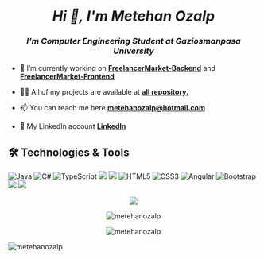 <h1 align="center"><i>Hi 👋, I'm Metehan Ozalp</i></h1>
<h3 align="center"><i>I'm Computer Engineering Student at Gaziosmanpasa University</i></h3>




- 🔭 I’m currently working on **[FreelancerMarket-Backend](https://github.com/MetehanOzalp/FreelancerMarket-Backend)** and **[FreelancerMarket-Frontend](https://github.com/MetehanOzalp/FreelancerMarket-Frontend)**

- 👨‍💻 All of my projects are available at **[all repository.](https://github.com/MetehanOzalp?tab=repositories)**

- 📫 You can reach me here **metehanozalp@hotmail.com**

- :link: My LinkedIn account **[LinkedIn](https://www.linkedin.com/in/metehan-%C3%B6zalp-21b8141b4/)**

## 🛠 Technologies & Tools 
<img alt="Java" src="https://img.shields.io/badge/java-%23ED8B00.svg?&style=for-the-badge&logo=java&logoColor=white"/></img>
<img alt="C#" src="https://img.shields.io/badge/c%23%20-%23239120.svg?&style=for-the-badge&logo=c-sharp&logoColor=white"/>
<img alt="TypeScript" src="https://img.shields.io/badge/typescript%20-%23007ACC.svg?&style=for-the-badge&logo=typescript&logoColor=white"/>
<img src="https://img.shields.io/badge/Spring-6DB33F?style=for-the-badge&logo=spring&logoColor=white" ></img> 
<img src="https://img.shields.io/badge/.Net%20Core-0C2C65?style=for-the-badge&logo=.net&logoColor=white" ></img>
<img alt="HTML5" src="https://img.shields.io/badge/html5%20-%23E34F26.svg?&style=for-the-badge&logo=html5&logoColor=white"/>
<img alt="CSS3" src="https://img.shields.io/badge/css3%20-%231572B6.svg?&style=for-the-badge&logo=css3&logoColor=white"/>
<img alt="Angular" src="https://img.shields.io/badge/angular%20-%23DD0031.svg?&style=for-the-badge&logo=angular&logoColor=white"/>
<img alt="Bootstrap" src="https://img.shields.io/badge/bootstrap%20-%23563D7C.svg?&style=for-the-badge&logo=bootstrap&logoColor=white"/>
<img src="https://img.shields.io/badge/Microsoft_SQL_Server-CC2927?style=for-the-badge&logo=microsoft-sql-server&logoColor=white"></img>
<img src="https://img.shields.io/badge/PostgreSQL-316192?style=for-the-badge&logo=postgresql&logoColor=white"></img>

<p align="center">
  <img align="center"  src="https://github-profile-trophy.vercel.app/?username=metehanozalp&no-frame=true&column=7&include_all_commits=true&count_private=true&show_icons=true&theme=dracula&margin-w=15"> 
</p>

<p align="center">
<img align="center" src="https://github-readme-stats.vercel.app/api/top-langs?username=metehanozalp&show_icons=true&theme=dracula&include_all_commits=true&count_private=true&layout=compact" alt="metehanozalp" /
</p>

<p align="center">
<img align="center" src="https://github-readme-stats.vercel.app/api?username=metehanozalp&show_icons=true&theme=dracula&include_all_commits=true&count_private=trueicons=true&hide=contribs,prs" alt="metehanozalp" />
</p>

<p align="left"> <img src="https://visitor-badge.laobi.icu/badge?page_id=MetehanOzalp.MetehanOzalp" alt="metehanozalp" /> </p>
